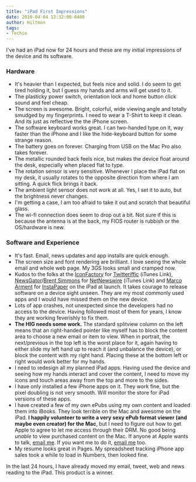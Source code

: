 ```yaml
---
title: "iPad First Impressions"
date: 2010-04-04 12:32:00-0400
author: Hiltmon
tags:
- Techie
---
```


I've had an iPad now for 24 hours and these are my initial impressions of the device and its software.

### Hardware

* It's heavier than I expected, but feels nice and solid.  I do seem to get tired holding it, but I guess my hands and arms will get used to it.
* The plasticky power switch, orientation lock and home button click sound and feel cheap.
* The screen is awesome.  Bright, colorful, wide viewing angle and totally smudged by my fingerprints.  I need to wear a T-Shirt to keep it clean.  And its just as reflective the the iPhone screen.
* The software keyboard works great.  I can two-handed type on it, way faster than the iPhone and I like the hide-keyboard button for some strange reason.
* The battery goes on forever.  Charging from USB on the Mac Pro also takes forever.
* The metallic rounded back feels nice, but makes the device float around the desk, especially when placed flat to type.
* The rotation sensor is very sensitive.  Whenever I place the iPad flat on my desk, it usually rotates to the opposite direction from where I am sitting.  A quick flick brings it back.
* The ambient light sensor does not work at all.  Yes, I set it to auto, but the brightness never changes.
* I'm getting a case, I am too afraid to take it out and scratch that beautiful glass.
* The wi-fi connection does seem to drop out a bit.  Not sure if this is because the antenna is at the back, my FIOS router is rubbish or the OS/hardware is new.

### Software and Experience

* It's fast.  Email, news updates and app installs are quick enough.
* The screen size and font rendering are brilliant.  I love seeing the whole email and whole web page.  My 3GS looks small and cramped now.
* Kudos to the folks at the [IconFactory](http://iconfactory.com) for [Twitteriffic](http://itunes.apple.com/us/app/twitterrific-for-ipad/id359914600?mt=8) (iTunes Link), [NewsGator](http://www.newsgator.com)/[Brent Simmons](http://ranchero.com/) for [NetNewswire](http://itunes.apple.com/us/app/netnewswire-for-ipad/id363704172?mt=8) (iTunes Link) and [Marco Arment](http://www.marco.org/) for [InstaPaper](www.instapaper.com) on the iPad at launch.  It takes courage to release software on a device sight unseen.  They are my most commonly used apps and I would have missed them on the new device.
* Lots of app crashes, not unexpected since the developers had no access to the device.  Having followed most of them for years, I know they are working feverishly to fix them.
* **The HIG needs some work.**  The standard splitview column on the left means that an right-handed pointer like myself has to block the content area to choose a new email or item to view.  When in portrait, the next/previous in the top left is the worst place for it, again having to either slide my left hand up to reach it (and unbalance the device), or block the content with my right hand.  Placing these at the bottom left or right would work better for my hands.
* I need to redesign all my planned iPad apps.  Having used the device and seeing how my hands interact and cover the content, I need to move my icons and touch areas away from the top and more to the sides.
* I have only installed a few iPhone apps on it.  They work fine, but the pixel doubling is not very smooth.  Will monitor the store for iPad versions of these apps.
* I have created a few of my own ePubs using my own content and loaded them into iBooks.  They look terrible on the Mac and awesome on the iPad.  **I happily volunteer to write a very sexy ePub format viewer (and maybe even creator) for the Mac**, but I need to figure out how to get Apple to agree to let me access through their DRM.  No good being _unable_ to view purchased content on the Mac.  If anyone at Apple wants to talk, [email me](mailto::hiltmon@noverse.com).  If you want me to do it, [email me](mailto::hiltmon@noverse.com) too.
* My resume looks great in Pages.  My spreadsheet tracking iPhone app sales took a while to load in Numbers, then looked fine.

In the last 24 hours, I have already moved my email, tweet, web and news reading to the iPad.  This product is a winner.
